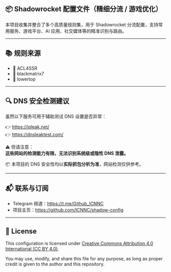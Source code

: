 
## 📦 Shadowrocket 配置文件（精细分流 / 游戏优化）

本项目收集并整合了多个高质量规则集，用于 Shadowrocket 分流配置，支持常用服务、游戏平台、AI 应用、社交媒体等的精准识别与路由。

---

## 📚 规则来源

- 🔗 ACL4SSR  
- 🔗 blackmatrix7  
- 🔗 lowertop  

---

## 🔍 DNS 安全检测建议

虽然以下服务可用于辅助测试 DNS 设置是否异常：

👉 https://ipleak.net/  
👉 https://dnsleaktest.com/  

⚠️ 但请注意：  
**这些网站的检测能力有限，无法识别系统级或隐性 DNS 泄露。**

📦 本项目的 DNS 安全性均以**实际抓包分析为准**，网站检测仅供参考。

---

## 📬 联系与订阅

- Telegram 频道：https://t.me/Github_ICNNC  
- 项目主页：https://github.com/ICNNC/shadow-config  

---

## 📄 License

This configuration is licensed under [Creative Commons Attribution 4.0 International (CC BY 4.0)](https://creativecommons.org/licenses/by/4.0/).

You may use, modify, and share this file for any purpose, as long as proper credit is given to the author and this repository.

